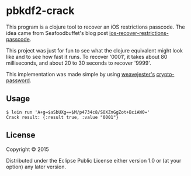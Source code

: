 # pbkdf2-crack

This program is a clojure tool to recover an iOS restrictions passcode.  The idea came from Seafoodbuffet's blog post [ios-recover-restrictions-passcode](http://blog.barelycode.com//2015/09/22/ios-recover-restrictions-passcode/).

This project was just for fun to see what the clojure equivalent might look like and to see how fast it runs.
To recover '0001', it takes about 80 milliseconds, and about 20 to 30 seconds to recover '9999'.

This implementation was made simple by using [weavejester's](https://github.com/weavejester) [crypto-password](https://github.com/weavejester/crypto-password).

## Usage

    $ lein run 'A+g=$aSbUXg==$M/p4734c8/SOXZnGgZot+BciAW0='
    Crack result: {:result true, :value "0001"}
## License

Copyright © 2015 

Distributed under the Eclipse Public License either version 1.0 or (at
your option) any later version.
